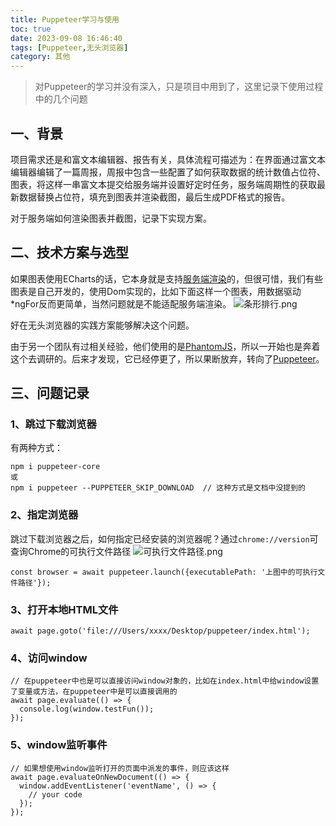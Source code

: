 ```yaml
---
title: Puppeteer学习与使用
toc: true
date: 2023-09-08 16:46:40
tags: [Puppeteer,无头浏览器]
category: 其他
---
```


> 对Puppeteer的学习并没有深入，只是项目中用到了，这里记录下使用过程中的几个问题

## 一、背景

项目需求还是和富文本编辑器、报告有关，具体流程可描述为：在界面通过富文本编辑器编辑了一篇周报，周报中包含一些配置了如何获取数据的统计数值占位符、图表，将这样一串富文本提交给服务端并设置好定时任务，服务端周期性的获取最新数据替换占位符，填充到图表并渲染截图，最后生成PDF格式的报告。

对于服务端如何渲染图表并截图，记录下实现方案。

## 二、技术方案与选型

如果图表使用ECharts的话，它本身就是支持[服务端渲染](https://echarts.apache.org/handbook/zh/how-to/cross-platform/server)的，但很可惜，我们有些图表是自己开发的，使用Dom实现的，比如下面这样一个图表，用数据驱动*ngFor反而更简单，当然问题就是不能适配服务端渲染。
![条形排行.png](https://gitee.com/doautumn/doautumn.gitee.io/raw/master/Puppeteer学习与使用/条形排行.png)

好在无头浏览器的实践方案能够解决这个问题。

由于另一个团队有过相关经验，他们使用的是[PhantomJS](https://phantomjs.org/)，所以一开始也是奔着这个去调研的。后来才发现，它已经停更了，所以果断放弃，转向了[Puppeteer](https://puppeteer.bootcss.com/)。

## 三、问题记录

### 1、跳过下载浏览器

有两种方式：

```
npm i puppeteer-core
或
npm i puppeteer --PUPPETEER_SKIP_DOWNLOAD  // 这种方式是文档中没提到的
```

### 2、指定浏览器

跳过下载浏览器之后，如何指定已经安装的浏览器呢？通过`chrome://version`可查询Chrome的可执行文件路径
![可执行文件路径.png](https://gitee.com/doautumn/doautumn.gitee.io/raw/master/Puppeteer学习与使用/可执行文件路径.png)

```
const browser = await puppeteer.launch({executablePath: '上图中的可执行文件路径'});
```

### 3、打开本地HTML文件

```
await page.goto('file:///Users/xxxx/Desktop/puppeteer/index.html');
```

### 4、访问window

```
// 在puppeteer中也是可以直接访问window对象的，比如在index.html中给window设置了变量或方法，在puppeteer中是可以直接调用的
await page.evaluate(() => {
  console.log(window.testFun());
});
```

### 5、window监听事件

```
// 如果想使用window监听打开的页面中派发的事件，则应该这样
await page.evaluateOnNewDocument(() => {
  window.addEventListener('eventName', () => {
    // your code
  });
});
```